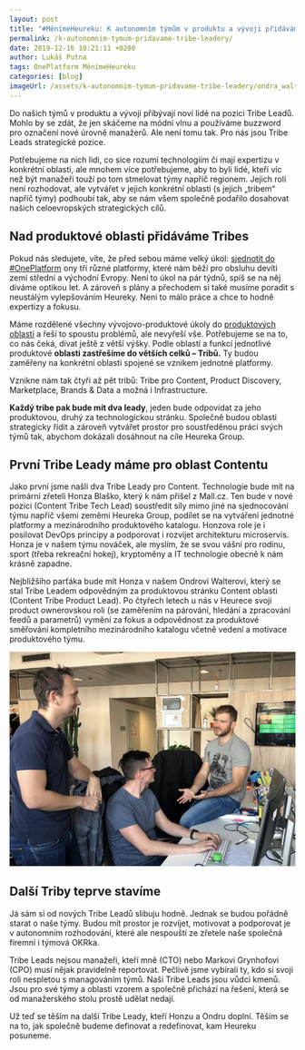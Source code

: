 ```yaml
---
layout: post
title: "#MěnímeHeureku: K autonomním týmům v produktu a vývoji přidáváme Tribe Leady"
permalink: /k-autonomnim-tymum-pridavame-tribe-leadery/
date: 2019-12-16 10:21:11 +0200
author: Lukáš Putna
tags: OnePlatform MěnímeHeureku
categories: [blog]
imageUrl: /assets/k-autonomnim-tymum-pridavame-tribe-leadery/ondra_walter_jan_blasko_lukas_putna.jpeg
---
```


Do našich týmů v produktu a vývoji přibývají noví lidé na pozici Tribe Leadů. Mohlo by se zdát, že jen skáčeme na módní vlnu a používáme buzzword pro označení nové úrovně manažerů. Ale není tomu tak. Pro nás jsou Tribe Leads strategické pozice.

Potřebujeme na nich lidi, co sice rozumí technologiím či mají expertizu v konkrétní oblasti, ale mnohem více potřebujeme, aby to byli lidé, kteří víc než být manažeři touží po tom stmelovat týmy napříč regionem. Jejich rolí není rozhodovat, ale vytvářet v jejich konkrétní oblasti (s  jejich „tribem“ napříč týmy) podhoubí tak, aby se nám všem společně podařilo dosahovat našich celoevropských strategických cílů.

## Nad produktové oblasti přidáváme Tribes

Pokud nás sledujete, víte, že před sebou máme velký úkol: [sjednotit do #OnePlatform](/menimeheureku-chystame-mezinarodni-oneplatform/) ony tři různé platformy, které nám běží pro obsluhu devíti zemí střední a východní Evropy. Není to úkol na pár týdnů, spíš se na něj díváme optikou let. A zároveň s plány a přechodem si také musíme poradit s neustálým vylepšováním Heureky. Není to málo práce a chce to hodně expertizy a fokusu.

Máme rozdělené všechny vývojovo-produktové úkoly do [produktových oblastí](/jak-jsme-si-rozdelili-produktove-oblasti-do-tymu/) a řeší to spoustu problémů, ale nevyřeší vše. Potřebujeme se na to, co nás čeká, dívat ještě z větší výšky. Podle oblastí a funkcí jednotlivé produktové **oblasti zastřešíme do větších celků – Tribů.** Ty budou zaměřeny na konkrétní oblasti spojené se vznikem jednotné platformy.

Vznikne nám tak čtyři až pět tribů: Tribe pro Content, Product Discovery, Marketplace, Brands & Data a možná i Infrastructure.

**Každý tribe pak bude mít dva leady**, jeden bude odpovídat za jeho produktovou, druhý za technologickou stránku. Společně budou oblasti strategicky řídit a zároveň vytvářet prostor pro soustředěnou práci svých týmů tak, abychom dokázali dosáhnout na cíle Heureka Group.  

## První Tribe Leady máme pro oblast Contentu

Jako první jsme našli dva Tribe Leady pro Content. Technologie bude mít na primární zřeteli Honza Blaško, který k nám přišel z Mall.cz. Ten bude v nové pozici (Content Tribe Tech Lead) soustředit síly mimo jiné na sjednocování týmu napříč všemi zeměmi Heureka Group, podílet se na vytváření jednotné platformy a mezinárodního produktového katalogu. Honzova role je i posilovat DevOps principy a podporovat i rozvíjet architekturu microservis. Honza je v našem týmu nováček, ale myslím, že se svou vášní pro rodinu, sport (třeba rekreační hokej), kryptoměny a IT technologie obecně k nám krásně zapadne.

Nejbližšího parťáka bude mít Honza v našem Ondrovi Walterovi, který se stal Tribe Leadem odpovědným za produktovou stránku Content oblasti (Content Tribe Product Lead). Po čtyřech letech u nás v Heurece svoji product ownerovskou roli (se zaměřením na párování, hledání a zpracování feedů a parametrů) vymění za fokus a odpovědnost za produktové směřování kompletního mezinárodního katalogu včetně vedení a motivace produktového týmu.

![Zleva Ondra Walter, Honz Blaško a Lukáš putna se domlouvají, jak na společný katalog]( /assets/k-autonomnim-tymum-pridavame-tribe-leadery/ondra_walter_jan_blasko_lukas_putna.jpeg)

## Další Triby teprve stavíme

Já sám si od nových Tribe Leadů slibuju hodně. Jednak se budou pořádně starat o naše týmy. Budou mít prostor je rozvíjet, motivovat a podporovat je v autonomním rozhodování, které ale nespouští ze zřetele naše společná firemní i týmová OKRka.

Tribe Leads nejsou manažeři, kteří mně (CTO) nebo Markovi Grynhofovi (CPO) musí nějak pravidelně reportovat. Pečlivě jsme vybírali ty, kdo si svoji roli nespletou s managováním týmů. Naši Tribe Leads jsou vůdci kmenů. Jsou pro své týmy a oblasti vzorem a společně přichází na řešení, která se od manažerského stolu prostě udělat nedají.

Už teď se těším na další Tribe Leady, kteří Honzu a Ondru doplní. Těším se na to, jak společně budeme definovat a redefinovat, kam Heureku posuneme.
